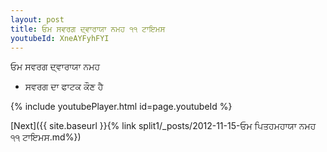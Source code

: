 ```yaml
---
layout: post
title: ਓਮ ਸਵਰਗ ਦ੍ਵਾਰਾਯਾ ਨਮਹ ੧੧ ਟਾਇਮਸ
youtubeId: XneAYFyhFYI
---
```

 
 
 ਓਮ ਸਵਰਗ ਦ੍ਵਾਰਾਯਾ ਨਮਹ  
 
 -  ਸਵਰਗ ਦਾ ਫਾਟਕ ਕੌਣ ਹੈ 
 
  
 
  
 
 
 
 
 
 


{% include youtubePlayer.html id=page.youtubeId %}
 
[Next]({{ site.baseurl }}{% link  split1/_posts/2012-11-15-ਓਮ ਪਿਤਹਮਹਾਯਾ ਨਮਹ ੧੧ ਟਾਇਮਸ.md%})
 
